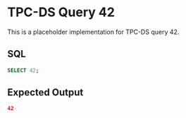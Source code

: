 # TPC-DS Query 42

This is a placeholder implementation for TPC-DS query 42.

## SQL
```sql
SELECT 42;
```

## Expected Output
```json
42
```
